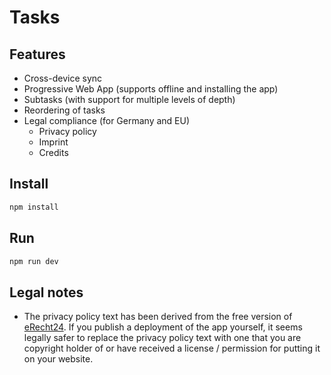 # Tasks

## Features

* Cross-device sync
* Progressive Web App (supports offline and installing the app)
* Subtasks (with support for multiple levels of depth)
* Reordering of tasks
* Legal compliance (for Germany and EU)
  * Privacy policy
  * Imprint
  * Credits

## Install

```sh
npm install
```

## Run

```sh
npm run dev
```

## Legal notes

* The privacy policy text has been derived from the free version of [eRecht24](https://www.e-recht24.de/). If you publish a deployment of the app yourself, it seems legally safer to replace the privacy policy text with one that you are copyright holder of or have received a license / permission for putting it on your website.
